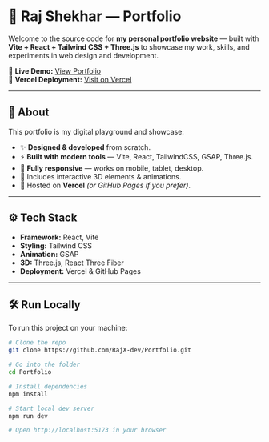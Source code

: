 # 🚀 Raj Shekhar — Portfolio

Welcome to the source code for **my personal portfolio website** — built with **Vite + React + Tailwind CSS + Three.js** to showcase my work, skills, and experiments in web design and development.

🔗 **Live Demo:** [View Portfolio](https://RajX-dev.github.io/Portfolio)  
🔗 **Vercel Deployment:** [Visit on Vercel](YOUR_VERCEL_URL_HERE)

---

## 📌 About

This portfolio is my digital playground and showcase:
- ✨ **Designed & developed** from scratch.
- ⚡ **Built with modern tools** — Vite, React, TailwindCSS, GSAP, Three.js.
- 🎨 **Fully responsive** — works on mobile, tablet, desktop.
- 🧩 Includes interactive 3D elements & animations.
- 🚀 Hosted on **Vercel** *(or GitHub Pages if you prefer)*.

---

## ⚙️ Tech Stack

- **Framework:** React, Vite
- **Styling:** Tailwind CSS
- **Animation:** GSAP
- **3D:** Three.js, React Three Fiber
- **Deployment:** Vercel & GitHub Pages

---

## 🛠️ Run Locally

To run this project on your machine:

```bash
# Clone the repo
git clone https://github.com/RajX-dev/Portfolio.git

# Go into the folder
cd Portfolio

# Install dependencies
npm install

# Start local dev server
npm run dev

# Open http://localhost:5173 in your browser

